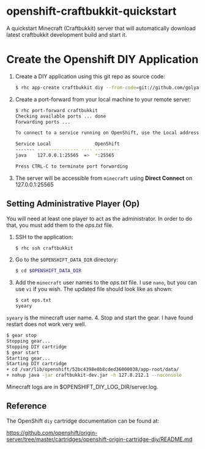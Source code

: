 openshift-craftbukkit-quickstart
================================

A quickstart Minecraft (Craftbukkit) server that will automatically download latest craftbukkit development build 
and start it.

Create the Openshift DIY Application
===

1. Create a DIY application using this git repo as source code:

   ```bash
   $ rhc app-create craftbukkit diy --from-code=git://github.com/golyalpha/openshift-craftbukkit-local.git
   ```

2. Create a port-forward from your local machine to your remote server:


   ```bash
   $ rhc port-forward craftbukkit
   Checking available ports ... done
   Forwarding ports ...

   To connect to a service running on OpenShift, use the Local address

   Service Local                OpenShift
   ------- --------------- ---- ---------
   java    127.0.0.1:25565  =>  *:25565

   Press CTRL-C to terminate port forwarding
   ```
3. The server will be accessible from `minecraft` using **Direct Connect** on 127.0.0.1:25565  


Setting Administrative Player (Op)
---

You will need at least one player to act as the administrator. In order to do that, you must add them to the *ops.txt* file.

1. SSH to the application:

   ```bash 
   $ rhc ssh craftbukkit
   ```
2. Go to the `$OPENSHIFT_DATA_DIR` directory:
   
   ```bash
   $ cd $OPENSHIFT_DATA_DIR
   ```
3. Add the `minecraft` user names to the *ops.txt* file. I use `nano`, but you can use `vi` if you wish. The updated file should look like as shown:

   ```bash
   $ cat ops.txt
   syeary
   ```
`syeary` is the minecraft user name.
4. Stop and start the gear. I have found restart does not work very well.
   
   ```bash
   $ gear stop
   Stopping gear...
   Stopping DIY cartridge
   $ gear start
   Starting gear...
   Starting DIY cartridge
   + cd /var/lib/openshift/52bc4398e0b8cded36000038/app-root/data/
   + nohup java -jar craftbukkit-dev.jar -h 127.8.212.1 --noconsole
   ```

   Minecraft logs are in $OPENSHIFT_DIY_LOG_DIR/server.log.

Reference
---
The OpenShift `diy` cartridge documentation can be found at:

https://github.com/openshift/origin-server/tree/master/cartridges/openshift-origin-cartridge-diy/README.md
